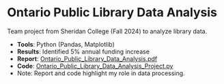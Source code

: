# Ontario Public Library Data Analysis
Team project from Sheridan College (Fall 2024) to analyze library data.
- **Tools**: Python (Pandas, Matplotlib)
- **Results**: Identified 5% annual funding increase
- **Report**: [Ontario_Public_Library_Data_Analysis.pdf](Doc/Ontario_Public_Library_Data_Analysis.pdf)
- **Code**: [Ontario_Public_Library_Data_Analysis_Project.py](Code/Ontario_Public_Library_Data_Analysis_Project.py)
- Note: Report and code highlight my role in data processing.

